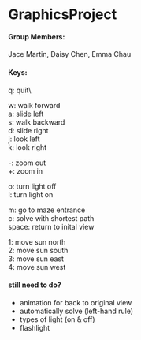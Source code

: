 # GraphicsProject

#### Group Members:
Jace Martin, Daisy Chen, Emma Chau

#### Keys:
q: quit\

w: walk forward\
a: slide left\
s: walk backward\
d: slide right\
j: look left\
k: look right

-: zoom out\
+: zoom in

o: turn light off\
l: turn light on

m: go to maze entrance\
c: solve with shortest path\
space: return to inital view

1: move sun north\
2: move sun south\
3: move sun east\
4: move sun west

#### still need to do?
- animation for back to original view
- automatically solve (left-hand rule)
- types of light (on & off)
- flashlight
